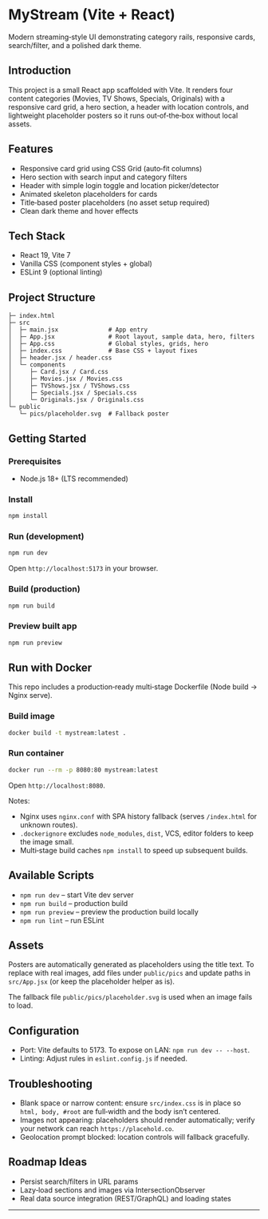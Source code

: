 # MyStream (Vite + React)

Modern streaming‑style UI demonstrating category rails, responsive cards, search/filter, and a polished dark theme.

## Introduction

This project is a small React app scaffolded with Vite. It renders four content categories (Movies, TV Shows, Specials, Originals) with a responsive card grid, a hero section, a header with location controls, and lightweight placeholder posters so it runs out‑of‑the‑box without local assets.

## Features

- Responsive card grid using CSS Grid (auto‑fit columns)
- Hero section with search input and category filters
- Header with simple login toggle and location picker/detector
- Animated skeleton placeholders for cards
- Title‑based poster placeholders (no asset setup required)
- Clean dark theme and hover effects

## Tech Stack

- React 19, Vite 7
- Vanilla CSS (component styles + global)
- ESLint 9 (optional linting)

## Project Structure

```files
├─ index.html
├─ src
│  ├─ main.jsx              # App entry
│  ├─ App.jsx               # Root layout, sample data, hero, filters
│  ├─ App.css               # Global styles, grids, hero
│  ├─ index.css             # Base CSS + layout fixes
│  ├─ header.jsx / header.css
│  └─ components
│     ├─ Card.jsx / Card.css
│     ├─ Movies.jsx / Movies.css
│     ├─ TVShows.jsx / TVShows.css
│     ├─ Specials.jsx / Specials.css
│     └─ Originals.jsx / Originals.css
└─ public
   └─ pics/placeholder.svg  # Fallback poster
```

## Getting Started

### Prerequisites

- Node.js 18+ (LTS recommended)

### Install

```bash
npm install
```

### Run (development)

```bash
npm run dev
```

Open `http://localhost:5173` in your browser.

### Build (production)

```bash
npm run build
```

### Preview built app

```bash
npm run preview
```

## Run with Docker

This repo includes a production‑ready multi‑stage Dockerfile (Node build → Nginx serve).

### Build image

```bash
docker build -t mystream:latest .
```

### Run container

```bash
docker run --rm -p 8080:80 mystream:latest
```

Open `http://localhost:8080`.

Notes:

- Nginx uses `nginx.conf` with SPA history fallback (serves `/index.html` for unknown routes).
- `.dockerignore` excludes `node_modules`, `dist`, VCS, editor folders to keep the image small.
- Multi‑stage build caches `npm install` to speed up subsequent builds.

## Available Scripts

- `npm run dev` – start Vite dev server
- `npm run build` – production build
- `npm run preview` – preview the production build locally
- `npm run lint` – run ESLint

## Assets

Posters are automatically generated as placeholders using the title text. To replace with real images, add files under `public/pics` and update paths in `src/App.jsx` (or keep the placeholder helper as is).

The fallback file `public/pics/placeholder.svg` is used when an image fails to load.

## Configuration

- Port: Vite defaults to 5173. To expose on LAN: `npm run dev -- --host`.
- Linting: Adjust rules in `eslint.config.js` if needed.

## Troubleshooting

- Blank space or narrow content: ensure `src/index.css` is in place so `html, body, #root` are full‑width and the body isn’t centered.
- Images not appearing: placeholders should render automatically; verify your network can reach `https://placehold.co`.
- Geolocation prompt blocked: location controls will fallback gracefully.

## Roadmap Ideas

- Persist search/filters in URL params
- Lazy‑load sections and images via IntersectionObserver
- Real data source integration (REST/GraphQL) and loading states

---
